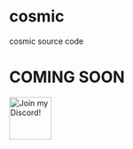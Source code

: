 # cosmic
cosmic source code

# COMING SOON 
<a target="_blank" href="discord.gg/EGyDJhrXw7" title="Join our Discord!">
<img draggable="false" src="https://discordapp.com/api/guilds/852759507036667914/widget.png?style=banner2" height="76px" draggable="false" alt="Join my Discord!">
</a>
